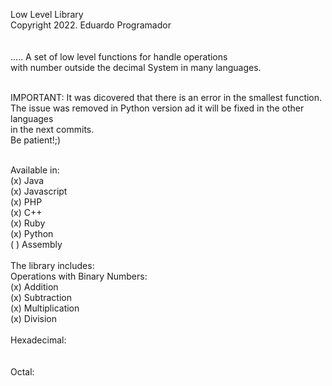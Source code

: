 Low Level Library<br>
Copyright 2022. Eduardo Programador<br>
<br><br>.....
A set of low level functions for handle operations <br>
with number outside the decimal System in many languages.<br>
<br>

IMPORTANT: It was dicovered that there is an error in the smallest function.<br>
	The issue was removed in Python version ad it will be fixed in the other languages<br>
	in the next commits.<br>
	Be patient!;)<br><br>

Available in:<br>
	(x) Java<br>
	(x) Javascript<br>
	(x) PHP<br>
	(x) C++<br>
	(x) Ruby<br>
	(x) Python<br>
	( ) Assembly<br>
<br>
The library includes:<br>
	Operations with Binary Numbers:<br>
		(x) Addition<br>
		(x) Subtraction<br>
		(x) Multiplication<br>
		(x) Division<br>
<br>
	Hexadecimal:<br>
		 <br>
<br>
	Octal:<br>
		<br>




	



